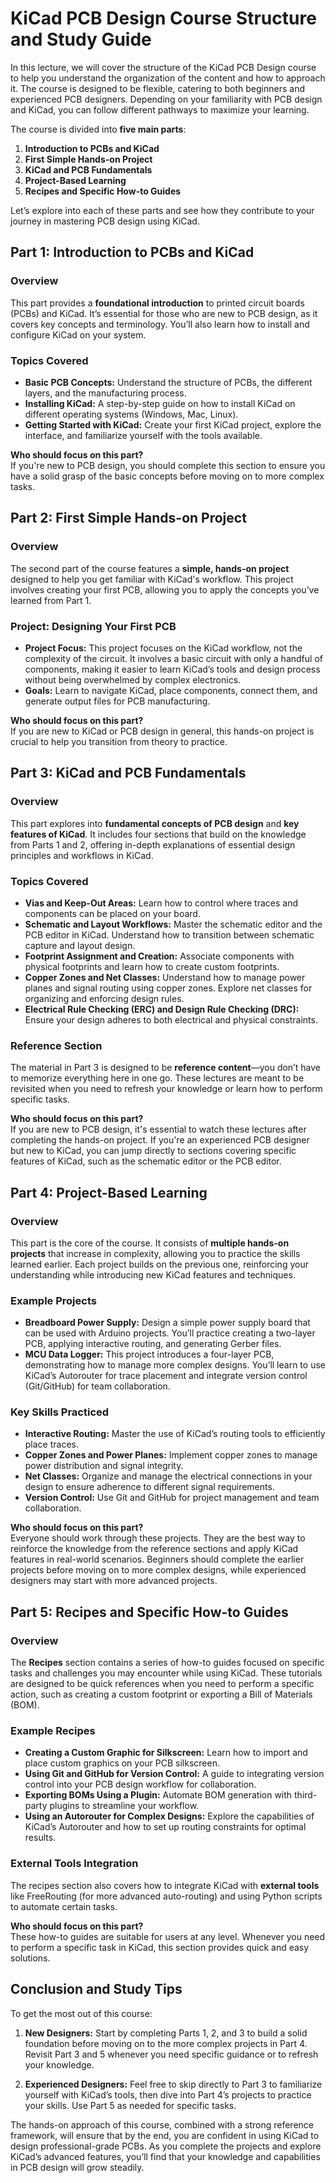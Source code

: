 # KiCad PCB Design Course Structure and Study Guide

In this lecture, we will cover the structure of the KiCad PCB Design course to help you understand the organization of the content and how to approach it. The course is designed to be flexible, catering to both beginners and experienced PCB designers. Depending on your familiarity with PCB design and KiCad, you can follow different pathways to maximize your learning.

The course is divided into **five main parts**:

1. **Introduction to PCBs and KiCad**
2. **First Simple Hands-on Project**
3. **KiCad and PCB Fundamentals**
4. **Project-Based Learning**
5. **Recipes and Specific How-to Guides**

Let’s explore into each of these parts and see how they contribute to your journey in mastering PCB design using KiCad.

## Part 1: Introduction to PCBs and KiCad

### Overview
This part provides a **foundational introduction** to printed circuit boards (PCBs) and KiCad. It’s essential for those who are new to PCB design, as it covers key concepts and terminology. You’ll also learn how to install and configure KiCad on your system.

### Topics Covered
- **Basic PCB Concepts:** Understand the structure of PCBs, the different layers, and the manufacturing process.
- **Installing KiCad:** A step-by-step guide on how to install KiCad on different operating systems (Windows, Mac, Linux).
- **Getting Started with KiCad:** Create your first KiCad project, explore the interface, and familiarize yourself with the tools available.

**Who should focus on this part?**  
If you're new to PCB design, you should complete this section to ensure you have a solid grasp of the basic concepts before moving on to more complex tasks.



## Part 2: First Simple Hands-on Project

### Overview
The second part of the course features a **simple, hands-on project** designed to help you get familiar with KiCad's workflow. This project involves creating your first PCB, allowing you to apply the concepts you’ve learned from Part 1.

### Project: Designing Your First PCB
- **Project Focus:** This project focuses on the KiCad workflow, not the complexity of the circuit. It involves a basic circuit with only a handful of components, making it easier to learn KiCad’s tools and design process without being overwhelmed by complex electronics.
- **Goals:** Learn to navigate KiCad, place components, connect them, and generate output files for PCB manufacturing.

**Who should focus on this part?**  
If you are new to KiCad or PCB design in general, this hands-on project is crucial to help you transition from theory to practice.

## Part 3: KiCad and PCB Fundamentals

### Overview
This part explores into **fundamental concepts of PCB design** and **key features of KiCad**. It includes four sections that build on the knowledge from Parts 1 and 2, offering in-depth explanations of essential design principles and workflows in KiCad.

### Topics Covered
- **Vias and Keep-Out Areas:** Learn how to control where traces and components can be placed on your board.
- **Schematic and Layout Workflows:** Master the schematic editor and the PCB editor in KiCad. Understand how to transition between schematic capture and layout design.
- **Footprint Assignment and Creation:** Associate components with physical footprints and learn how to create custom footprints.
- **Copper Zones and Net Classes:** Understand how to manage power planes and signal routing using copper zones. Explore net classes for organizing and enforcing design rules.
- **Electrical Rule Checking (ERC) and Design Rule Checking (DRC):** Ensure your design adheres to both electrical and physical constraints.

### Reference Section
The material in Part 3 is designed to be **reference content**—you don’t have to memorize everything here in one go. These lectures are meant to be revisited when you need to refresh your knowledge or learn how to perform specific tasks.

**Who should focus on this part?**  
If you are new to PCB design, it's essential to watch these lectures after completing the hands-on project. If you're an experienced PCB designer but new to KiCad, you can jump directly to sections covering specific features of KiCad, such as the schematic editor or the PCB editor.



## Part 4: Project-Based Learning

### Overview
This part is the core of the course. It consists of **multiple hands-on projects** that increase in complexity, allowing you to practice the skills learned earlier. Each project builds on the previous one, reinforcing your understanding while introducing new KiCad features and techniques.

### Example Projects
- **Breadboard Power Supply:** Design a simple power supply board that can be used with Arduino projects. You’ll practice creating a two-layer PCB, applying interactive routing, and generating Gerber files.
- **MCU Data Logger:** This project introduces a four-layer PCB, demonstrating how to manage more complex designs. You’ll learn to use KiCad’s Autorouter for trace placement and integrate version control (Git/GitHub) for team collaboration.

### Key Skills Practiced
- **Interactive Routing:** Master the use of KiCad’s routing tools to efficiently place traces.
- **Copper Zones and Power Planes:** Implement copper zones to manage power distribution and signal integrity.
- **Net Classes:** Organize and manage the electrical connections in your design to ensure adherence to different signal requirements.
- **Version Control:** Use Git and GitHub for project management and team collaboration.

**Who should focus on this part?**  
Everyone should work through these projects. They are the best way to reinforce the knowledge from the reference sections and apply KiCad features in real-world scenarios. Beginners should complete the earlier projects before moving on to more complex designs, while experienced designers may start with more advanced projects.



## Part 5: Recipes and Specific How-to Guides

### Overview
The **Recipes** section contains a series of how-to guides focused on specific tasks and challenges you may encounter while using KiCad. These tutorials are designed to be quick references when you need to perform a specific action, such as creating a custom footprint or exporting a Bill of Materials (BOM).

### Example Recipes
- **Creating a Custom Graphic for Silkscreen:** Learn how to import and place custom graphics on your PCB silkscreen.
- **Using Git and GitHub for Version Control:** A guide to integrating version control into your PCB design workflow for collaboration.
- **Exporting BOMs Using a Plugin:** Automate BOM generation with third-party plugins to streamline your workflow.
- **Using an Autorouter for Complex Designs:** Explore the capabilities of KiCad’s Autorouter and how to set up routing constraints for optimal results.

### External Tools Integration
The recipes section also covers how to integrate KiCad with **external tools** like FreeRouting (for more advanced auto-routing) and using Python scripts to automate certain tasks.

**Who should focus on this part?**  
These how-to guides are suitable for users at any level. Whenever you need to perform a specific task in KiCad, this section provides quick and easy solutions.

## Conclusion and Study Tips

To get the most out of this course:

1. **New Designers:** Start by completing Parts 1, 2, and 3 to build a solid foundation before moving on to the more complex projects in Part 4. Revisit Part 3 and 5 whenever you need specific guidance or to refresh your knowledge.
   
2. **Experienced Designers:** Feel free to skip directly to Part 3 to familiarize yourself with KiCad’s tools, then dive into Part 4’s projects to practice your skills. Use Part 5 as needed for specific tasks.

The hands-on approach of this course, combined with a strong reference framework, will ensure that by the end, you are confident in using KiCad to design professional-grade PCBs. As you complete the projects and explore KiCad’s advanced features, you’ll find that your knowledge and capabilities in PCB design will grow steadily.